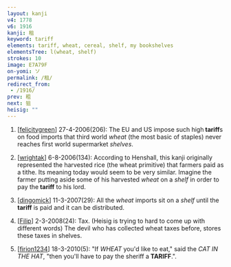 ```yaml
---
layout: kanji
v4: 1778
v6: 1916
kanji: 租
keyword: tariff
elements: tariff, wheat, cereal, shelf, my bookshelves
elementsTree: l(wheat, shelf)
strokes: 10
image: E7A79F
on-yomi: ソ
permalink: /租/
redirect_from:
 - /1916/
prev: 粗
next: 狙
heisig: ""
---
```


1) [<a href="http://kanji.koohii.com/profile/felicitygreen">felicitygreen</a>] 27-4-2006(206): The EU and US impose such high<strong> tariff</strong>s on food imports that third world <em>wheat</em> (the most basic of staples) never reaches first world supermarket <em>shelves</em>.

2) [<a href="http://kanji.koohii.com/profile/wrightak">wrightak</a>] 6-8-2006(134): According to Henshall, this kanji originally represented the harvested rice (the wheat primitive) that farmers paid as a tithe. Its meaning today would seem to be very similar. Imagine the farmer putting aside some of his harvested <em>wheat</em> on a <em>shelf</em> in order to pay the<strong> tariff</strong> to his lord.

3) [<a href="http://kanji.koohii.com/profile/dingomick">dingomick</a>] 11-3-2007(29): All the <em>wheat</em> imports sit on a <em>shelf</em> until the <strong>tariff</strong> is paid and it can be distributed.

4) [<a href="http://kanji.koohii.com/profile/Filip">Filip</a>] 2-3-2008(24): Tax. (Heisig is trying to hard to come up with different words) The devil who has collected wheat taxes before, stores these taxes in shelves.

5) [<a href="http://kanji.koohii.com/profile/firion1234">firion1234</a>] 18-3-2010(5): &quot;If <em>WHEAT</em> you&#039;d like to eat,&quot; said the <em>CAT IN THE HAT</em>, &quot;then you&#039;ll have to pay the sheriff a<strong> TARIFF</strong>.&quot;.

